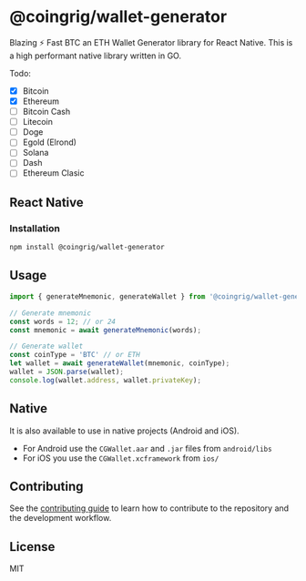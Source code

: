 # @coingrig/wallet-generator

Blazing ⚡️ Fast BTC an ETH Wallet Generator library for React Native.
This is a high performant native library written in GO.

Todo:
- [x] Bitcoin
- [x] Ethereum
- [ ] Bitcoin Cash
- [ ] Litecoin
- [ ] Doge
- [ ] Egold (Elrond)
- [ ] Solana
- [ ] Dash
- [ ] Ethereum Clasic

## React Native
### Installation

```sh
npm install @coingrig/wallet-generator
```

## Usage

```js
import { generateMnemonic, generateWallet } from '@coingrig/wallet-generator';

// Generate mnemonic
const words = 12; // or 24
const mnemonic = await generateMnemonic(words);

// Generate wallet
const coinType = 'BTC' // or ETH
let wallet = await generateWallet(mnemonic, coinType);
wallet = JSON.parse(wallet);
console.log(wallet.address, wallet.privateKey);

```
## Native
It is also available to use in native projects (Android and iOS). 
- For Android use the `CGWallet.aar` and `.jar` files from `android/libs`
- For iOS you  use the `CGWallet.xcframework` from `ios/`

## Contributing

See the [contributing guide](CONTRIBUTING.md) to learn how to contribute to the repository and the development workflow.

## License

MIT
